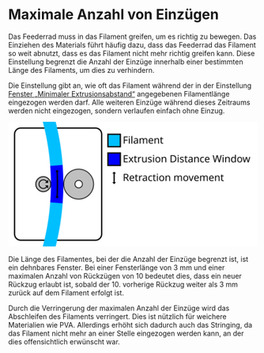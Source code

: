 Maximale Anzahl von Einzügen
====
Das Feederrad muss in das Filament greifen, um es richtig zu bewegen. Das Einziehen des Materials führt häufig dazu, dass das Feederrad das Filament so weit abnutzt, dass es das Filament nicht mehr richtig greifen kann. Diese Einstellung begrenzt die Anzahl der Einzüge innerhalb einer bestimmten Länge des Filaments, um dies zu verhindern.

Die Einstellung gibt an, wie oft das Filament während der in der Einstellung [Fenster „Minimaler Extrusionsabstand“](retraction_extrusion_window.md) angegebenen Filamentlänge eingezogen werden darf. Alle weiteren Einzüge während dieses Zeitraums werden nicht eingezogen, sondern verlaufen einfach ohne Einzug.

![Visualisierung des Einziehens des Filaments über eine bestimmte Länge](../../../articles/images/retraction_count_max.svg)

Die Länge des Filamentes, bei der die Anzahl der Einzüge begrenzt ist, ist ein dehnbares Fenster. Bei einer Fensterlänge von 3 mm und einer maximalen Anzahl von Rückzügen von 10 bedeutet dies, dass ein neuer Rückzug erlaubt ist, sobald der 10. vorherige Rückzug weiter als 3 mm zurück auf dem Filament erfolgt ist.

Durch die Verringerung der maximalen Anzahl der Einzüge wird das Abschleifen des Filaments verringert. Dies ist nützlich für weichere Materialien wie PVA. Allerdings erhöht sich dadurch auch das Stringing, da das Filament nicht mehr an einer Stelle eingezogen werden kann, an der dies offensichtlich erwünscht war.